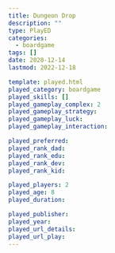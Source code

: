 ```yaml
---
title: Dungeon Drop
description: ""
type: PlayED
categories:
  - boardgame
tags: []
date: 2020-12-14
lastmod: 2022-12-18

template: played.html
played_category: boardgame
played_skills: []
played_gameplay_complex: 2
played_gameplay_strategy:
played_gameplay_luck:
played_gameplay_interaction:

played_preferred:
played_rank_dad: 
played_rank_edu:
played_rank_dev:
played_rank_kid: 

played_players: 2
played_age: 8
played_duration: 

played_publisher: 
played_year: 
played_url_details: 
played_url_play: 
---
```

